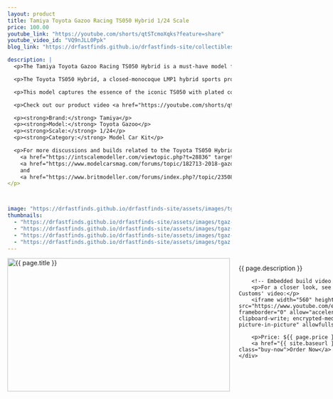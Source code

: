 ```yaml
---
layout: product
title: Tamiya Toyota Gazoo Racing TS050 Hybrid 1/24 Scale
price: 100.00
youtube_link: "https://youtube.com/shorts/qtSTcmoXqks?feature=share"
youtube_video_id: "VQ9nJLL0Ppk"
blog_link: "https://drfastfinds.github.io/drfastfinds-site/collectibles/model%20kits/tamiya/toyota%20gazoo%20racing/ts050%20hybrid/2024/09/25/toyota-gazoo-ts050.html"

description: |
  <p>The Tamiya Toyota Gazoo Racing TS050 Hybrid is a must-have model for motorsport enthusiasts and collectors alike. Limited to 3 per household, this high-quality kit accurately reproduces the body form of the actual TS050, focusing on aerodynamics and incorporating various aero devices, just like the real vehicle.</p>

  <p>The Toyota TS050 Hybrid, a closed-monocoque LMP1 hybrid sports prototype, is the direct successor to the TS040 Hybrid and debuted in the FIA World Endurance Championship in 2016. It features a 2.4L V6 twin-turbocharged engine combined with an advanced hybrid system, producing a total of 1000 hp. Despite its challenges, the TS050 clinched the 2019–20 FIA World Endurance Championship.</p>

  <p>This model captures the essence of the iconic TS050 with plated cockpit roof details, LED lights, and decals for the 7th and 8th cars. The kit also includes masking stickers for different colors. Build enthusiasts can recreate the dramatic aerodynamics that defined Toyota's LMP1 prototype as it contended at Le Mans and other FIA endurance races.</p>

  <p>Check out our product video <a href="https://youtube.com/shorts/qtSTcmoXqks?feature=share" target="_blank">here</a>.</p>

  <p><strong>Brand:</strong> Tamiya</p>
  <p><strong>Model:</strong> Toyota Gazoo</p>
  <p><strong>Scale:</strong> 1/24</p>
  <p><strong>Category:</strong> Model Car Kit</p>

  <p>For more discussions and builds related to the Toyota TS050 Hybrid, check out these forums: 
    <a href="https://intscalemodeller.com/viewtopic.php?t=28836" target="_blank">IntScaleModeller</a>, 
    <a href="https://www.modelcarsmag.com/forums/topic/182713-2018-gazoo-racing-toyota-ts050-hybrid/" target="_blank">Model Cars Magazine</a>, 
    and 
    <a href="https://www.britmodeller.com/forums/index.php?/topic/235083960-24h-le-mans-2019-toyota-ts050-hybrid-gazoo-racing-tamiya-124/" target="_blank">Britmodeller</a>.
</p>



image: "https://drfastfinds.github.io/drfastfinds-site/assets/images/tgaz.jpg"
thumbnails:
  - "https://drfastfinds.github.io/drfastfinds-site/assets/images/tgaz-1.jpg"
  - "https://drfastfinds.github.io/drfastfinds-site/assets/images/tgaz-2.jpg"
  - "https://drfastfinds.github.io/drfastfinds-site/assets/images/tgaz-3.jpg"
  - "https://drfastfinds.github.io/drfastfinds-site/assets/images/tgaz.jpg"
---
```


<div class="product-detail">
    <div class="product-image-box">
        <img class="main-image" src="{{ page.image }}" alt="{{ page.title }}">
    </div>
    <div class="product-text">
        <p>{{ page.description }}</p>
        
        <!-- Embedded build video -->
        <p>For a closer look, see Scaled Down Customs' video:</p>
        <iframe width="560" height="315" src="https://www.youtube.com/embed/5jZxajKhcs8" frameborder="0" allow="accelerometer; autoplay; clipboard-write; encrypted-media; gyroscope; picture-in-picture" allowfullscreen></iframe>
        
        <p>Price: ${{ page.price }}</p>
        <a href="{{ site.baseurl }}/order" class="buy-now">Order Now</a>
    </div>
</div>

<div class="thumbnail-carousel">
    {% for thumbnail in page.thumbnails %}
    <img class="thumbnail" src="{{ thumbnail }}" alt="Thumbnail of {{ page.title }}">
    {% endfor %}
</div>

<div style="text-align: center;">
    <p>Read more about the Tamiya Toyota Gazoo Racing TS050 on our blog: 
        <a href="https://drfastfinds.github.io/drfastfinds-site/collectibles/model%20kits/tamiya/toyota%20gazoo%20racing/ts050%20hybrid/2024/09/25/toyota-gazoo-ts050.html">The Tamiya Toyota Gazoo Racing TS050 Hybrid: A Collector's Model</a>
    </p>
    <p>Watch the product video here: 
        <a href="{{ page.youtube_link }}" target="_blank">View on YouTube Shorts</a>
    </p>
</div>

<style>
.product-detail {
    display: flex;
    align-items: flex-start;
    gap: 20px;
    margin-bottom: 20px;
}

.product-image-box {
    flex-shrink: 0;
    width: 500px; 
    height: 300px; 
    overflow: hidden; 
}

.main-image {
    width: 100%; 
    height: 100%; 
    object-fit: contain; 
    display: block;
}

.product-text {
    max-width: 400px;
    flex-grow: 1;
}

.thumbnail-carousel {
    margin-top: 20px;
    display: flex;
    flex-wrap: wrap; 
    gap: 10px;
    justify-content: flex-start;
}

.thumbnail {
    max-width: 80px;
    cursor: pointer;
    border: 1px solid #ddd;
    border-radius: 4px;
}

.youtube-link {
    text-align: center;
    margin-top: 20px;
    font-size: 16px;
}

.buy-now {
    display: inline-block;
    padding: 10px 20px;
    margin-top: 10px;
    background-color: #007bff;
    color: #fff;
    text-decoration: none;
    border-radius: 5px;
    font-weight: bold;
    text-align: center;
}

.buy-now:hover {
    background-color: #0056b3;
}
</style>

<script>
document.addEventListener('DOMContentLoaded', function() {
    const mainImage = document.querySelector('.main-image');
    const thumbnails = document.querySelectorAll('.thumbnail');

    thumbnails.forEach(thumbnail => {
        thumbnail.addEventListener('click', function() {
            mainImage.src = this.src;
        });
    });
});
</script>
